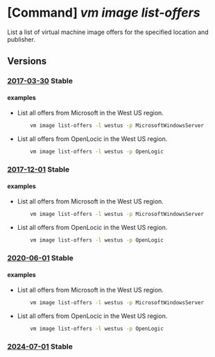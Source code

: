 # [Command] _vm image list-offers_

List a list of virtual machine image offers for the specified location and publisher.

## Versions

### [2017-03-30](/Resources/mgmt-plane/L3N1YnNjcmlwdGlvbnMve30vcHJvdmlkZXJzL21pY3Jvc29mdC5jb21wdXRlL2xvY2F0aW9ucy97fS9wdWJsaXNoZXJzL3t9L2FydGlmYWN0dHlwZXMvdm1pbWFnZS9vZmZlcnM=/2017-03-30.xml) **Stable**

<!-- mgmt-plane /subscriptions/{}/providers/microsoft.compute/locations/{}/publishers/{}/artifacttypes/vmimage/offers 2017-03-30 -->

#### examples

- List all offers from Microsoft in the West US region.
    ```bash
        vm image list-offers -l westus -p MicrosoftWindowsServer
    ```

- List all offers from OpenLocic in the West US region.
    ```bash
        vm image list-offers -l westus -p OpenLogic
    ```

### [2017-12-01](/Resources/mgmt-plane/L3N1YnNjcmlwdGlvbnMve30vcHJvdmlkZXJzL21pY3Jvc29mdC5jb21wdXRlL2xvY2F0aW9ucy97fS9wdWJsaXNoZXJzL3t9L2FydGlmYWN0dHlwZXMvdm1pbWFnZS9vZmZlcnM=/2017-12-01.xml) **Stable**

<!-- mgmt-plane /subscriptions/{}/providers/microsoft.compute/locations/{}/publishers/{}/artifacttypes/vmimage/offers 2017-12-01 -->

#### examples

- List all offers from Microsoft in the West US region.
    ```bash
        vm image list-offers -l westus -p MicrosoftWindowsServer
    ```

- List all offers from OpenLocic in the West US region.
    ```bash
        vm image list-offers -l westus -p OpenLogic
    ```

### [2020-06-01](/Resources/mgmt-plane/L3N1YnNjcmlwdGlvbnMve30vcHJvdmlkZXJzL21pY3Jvc29mdC5jb21wdXRlL2xvY2F0aW9ucy97fS9wdWJsaXNoZXJzL3t9L2FydGlmYWN0dHlwZXMvdm1pbWFnZS9vZmZlcnM=/2020-06-01.xml) **Stable**

<!-- mgmt-plane /subscriptions/{}/providers/microsoft.compute/locations/{}/publishers/{}/artifacttypes/vmimage/offers 2020-06-01 -->

#### examples

- List all offers from Microsoft in the West US region.
    ```bash
        vm image list-offers -l westus -p MicrosoftWindowsServer
    ```

- List all offers from OpenLocic in the West US region.
    ```bash
        vm image list-offers -l westus -p OpenLogic
    ```

### [2024-07-01](/Resources/mgmt-plane/L3N1YnNjcmlwdGlvbnMve30vcHJvdmlkZXJzL21pY3Jvc29mdC5jb21wdXRlL2xvY2F0aW9ucy97fS9wdWJsaXNoZXJzL3t9L2FydGlmYWN0dHlwZXMvdm1pbWFnZS9vZmZlcnM=/2024-07-01.xml) **Stable**

<!-- mgmt-plane /subscriptions/{}/providers/microsoft.compute/locations/{}/publishers/{}/artifacttypes/vmimage/offers 2024-07-01 -->
